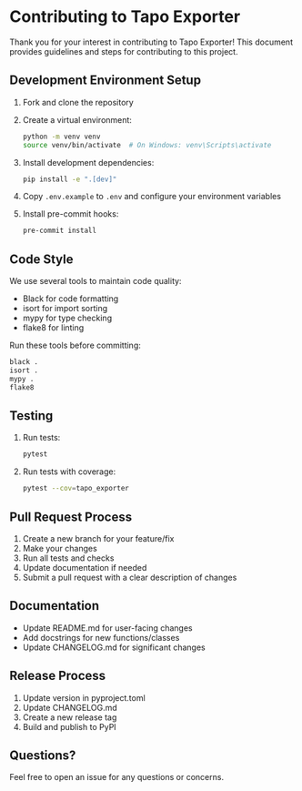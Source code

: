 # Contributing to Tapo Exporter

Thank you for your interest in contributing to Tapo Exporter! This document provides guidelines and steps for contributing to this project.

## Development Environment Setup

1. Fork and clone the repository
2. Create a virtual environment:

   ```bash
   python -m venv venv
   source venv/bin/activate  # On Windows: venv\Scripts\activate
   ```

3. Install development dependencies:

   ```bash
   pip install -e ".[dev]"
   ```

4. Copy `.env.example` to `.env` and configure your environment variables
5. Install pre-commit hooks:

   ```bash
   pre-commit install
   ```

## Code Style

We use several tools to maintain code quality:

- Black for code formatting
- isort for import sorting
- mypy for type checking
- flake8 for linting

Run these tools before committing:

```bash
black .
isort .
mypy .
flake8
```

## Testing

1. Run tests:

   ```bash
   pytest
   ```

2. Run tests with coverage:

   ```bash
   pytest --cov=tapo_exporter
   ```

## Pull Request Process

1. Create a new branch for your feature/fix
2. Make your changes
3. Run all tests and checks
4. Update documentation if needed
5. Submit a pull request with a clear description of changes

## Documentation

- Update README.md for user-facing changes
- Add docstrings for new functions/classes
- Update CHANGELOG.md for significant changes

## Release Process

1. Update version in pyproject.toml
2. Update CHANGELOG.md
3. Create a new release tag
4. Build and publish to PyPI

## Questions?

Feel free to open an issue for any questions or concerns.
